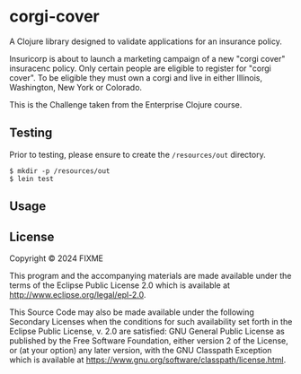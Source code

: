 # corgi-cover

A Clojure library designed to validate applications for an insurance policy.

Insuricorp is about to launch a marketing campaign of a new "corgi cover"
insuracenc policy. Only certain people are eligible to register for "corgi
cover". To be eligible they must own a corgi and live in either Illinois,
Washington, New York or Colorado.

This is the Challenge taken from the Enterprise Clojure course.

## Testing

Prior to testing, please ensure to create the `/resources/out` directory.

```
$ mkdir -p /resources/out
$ lein test
```


## Usage



## License

Copyright © 2024 FIXME

This program and the accompanying materials are made available under the
terms of the Eclipse Public License 2.0 which is available at
http://www.eclipse.org/legal/epl-2.0.

This Source Code may also be made available under the following Secondary
Licenses when the conditions for such availability set forth in the Eclipse
Public License, v. 2.0 are satisfied: GNU General Public License as published by
the Free Software Foundation, either version 2 of the License, or (at your
option) any later version, with the GNU Classpath Exception which is available
at https://www.gnu.org/software/classpath/license.html.
